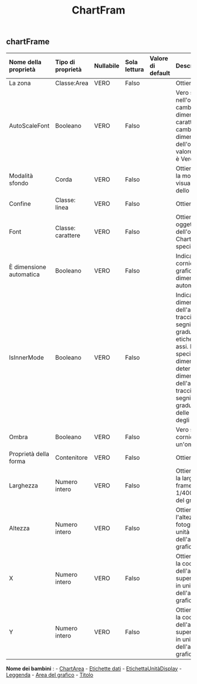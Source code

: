 ﻿---
title: ChartFram
second_title: Aspose.Cells Cloud Documen
type: docs
url: /it/specification/model/chartframe/
description: "Aspose.Cells Specifica del modello cloud: ChartFrame. Gestisci facilmente Excel e altri fogli di calcolo con funzionalità come apertura, generazione, modifica, divisione, unione, confronto e conversione"
weight: 50
---
## **chartFrame**

 

| Nome della proprietà| Tipo di proprietà| Nullabile| Sola lettura| Valore di default| Descrizione|
|:- |:- |:- |:- |:- |:- |
| La zona| Classe:Area| VERO| Falso|| Ottiene l'area.|
| AutoScaleFont| Booleano| VERO| Falso|| Vero se il testo nell'oggetto cambia la dimensione del carattere quando cambia la dimensione dell'oggetto. Il valore predefinito è Vero.|
| Modalità sfondo| Corda| VERO| Falso|| Ottiene e imposta la modalità di visualizzazione dello sfondo|
| Confine| Classe: linea| VERO| Falso|| Ottiene il confine.|
| Font| Classe: carattere| VERO| Falso|| Ottiene un oggetto dell'oggetto ChartFrame specificato.|
| È dimensione automatica| Booleano| VERO| Falso|| Indica se la cornice del grafico viene dimensionata automaticamente.|
| IsInnerMode| Booleano| VERO| Falso|| Indica se la dimensione dell'area del tracciato include i segni di graduazione e le etichette degli assi. False specifica che la dimensione determinerà la dimensione dell'area del tracciato, dei segni di graduazione e delle etichette degli assi.|
| Ombra| Booleano| VERO| Falso|| Vero se la cornice ha un'ombra.|
| Proprietà della forma| Contenitore| VERO| Falso|| Ottiene l'oggetto.|
| Larghezza| Numero intero| VERO| Falso|| Ottiene o imposta la larghezza del frame in unità di 1/4000 dell'area del grafico.|
| Altezza| Numero intero| VERO| Falso|| Ottiene o imposta l'altezza del fotogramma in unità di 1/4000 dell'area del grafico.|
| X| Numero intero| VERO| Falso||Ottiene o imposta la coordinata x dell'angolo superiore sinistro in unità di 1/4000 dell'area del grafico.|
| Y| Numero intero| VERO| Falso|| Ottiene o imposta la coordinata y dell'angolo superiore sinistro in unità di 1/4000 dell'area del grafico.|

**Nome dei bambini** : 
	-  [ChartArea](chartarea) 
	-  [Etichette dati](datalabels) 
	-  [EtichettaUnitàDisplay](displayunitlabel) 
	-  [Leggenda](legend) 
	-  [Area del grafico](plotarea) 
	-  [Titolo](title) 
